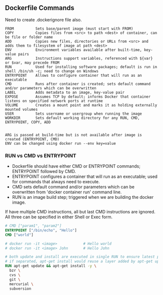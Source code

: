 ## Dockerfile Commands

Need to create .dockerignore file also.

```
FROM          Sets base/parent image (must start with FROM)
COPY          Copies files from <src> to path <dest> of container, can be file or folder name
ADD           Copies new files, directories or URLs from <src> and adds them to filesystem of image at path <dest>
ENV           Environment variables available after built-time, key-value pairs
ARG           Instructions support variables, referenced with ${var} or $var, may precede FROM
RUN           Used for installing software packages; default is run in shell /bin/sh -c; need to change on Windows
ENTRYPOINT    Allows to configure container that will run as an executable
CMD           Runs after container is created; sets default command and/or parameters which can be overwritten
LABEL         Adds metadata to an image, key-value pair
EXPOSE        Assumes TCP by default; informs Docker that container listens on specified network ports at runtime
VOLUME        Creates a mount point and marks it as holding externally mounted volumes
USER          Sets username or usergroup when running the image
WORKDIR       Sets default working directory for any RUN, CMD, ENTRYPOINT, COPY, ADD


ARG is passed at build-time but is not available after image is created (ENTRYPOINT, CMD)
ENV can be changed using docker run --env key=value
```

### RUN vs CMD vs ENTRYPOINT

- Dockerfile should have either CMD or ENTRYPOINT commands; ENTRYPOINT followed by CMD.
- ENTRYPOINT configures a container that will run as an executable; used for commands that always need to execute.
- CMD sets default command and/or parameters which can be overwritten from 'docker container run' command line.
- RUN is an image build step; triggered when we are building the docker image.

If have multiple CMD instructions, all but last CMD instructions are ignored.
All three can be specified in either Shell or Exec form.

```dockerfile
# CMD ["param1", "param2"]
ENTRYPOINT ["/bin/echo", "Hello"]
CMD ["world"]

# docker run -it <image>            # Hello world
# docker run -it <image> John       # Hello John
```

```dockerfile
# both update and install are executed in single RUN to ensure latest packages are installed
# if separated, apt-get install would reuse a layer added by apt-get update
RUN apt-get update && apt-get install -y \
  bzr \
  cvs \
  git \
  mercurial \
  subversion
```
